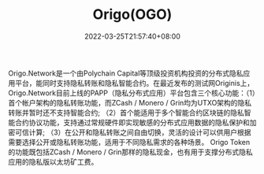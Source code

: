 ﻿---
weight: 
title: "Origo(OGO)"
description: "Origo.Network是一个由Polychain Capital等顶级投资机构投资的分布式隐私应用平台，能同时支持隐私转账和隐私智能合约"
date: 2022-03-25T21:57:40+08:00
lastmod: 2022-03-25T16:45:40+08:00
draft: false
authors: ["Metabd"]
featuredImage: "origoogo.webp"
link: ""
tags: ["数字代币","Origo(OGO)"]
categories: ["navigation"]
navigation: ["数字代币"]
lightgallery: true
toc: true
pinned: false
recommend: false
recommend1: false
---
Origo.Network是一个由Polychain Capital等顶级投资机构投资的分布式隐私应用平台，能同时支持隐私转账和隐私智能合约。在最近发布的测试网Originis上，Origo.Network目前上线的PAPP（隐私分布式应用）平台包含三个核心功能：（1）首个帐户架构的隐私转账功能，而ZCash / Monero / Grin均为UTXO架构的隐私转账并暂时还不支持智能合约; （2）首个能适用于多个智能合约区块链的隐私智能合约协议功能，支持通过常规硬件即实现敏感的分布式应用数据的隐私保护和加密可信计算; （3）在公开和隐私转账之间自由切换，灵活的设计可以供用户根据需要选择公开或隐私转账功能，适用于不同隐私需求的各种场景。 Origo Token的功能既包括ZCash / Monero / Grin那样的隐私现金，也有用于支撑分布式隐私应用的隐私版以太坊矿工费。
